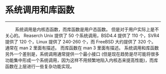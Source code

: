 # 系统调用和库函数
***

&emsp;&emsp;
系统调用是内核态函数，而库函数是用户态函数。
但是对于用户实际上是不关心的。
Reaserch Unix 提供了 50 个系统调用，BSD4.4 提供了 110 个，SVR4 提供了 120 个，Linux 提供了 240-260 个，而 FreeBSD 大约提供了 320 个。
通常在 man 2 里面有描述。
而库函数在 man 3 里面有描述。
系统调用和库函数另外一个差别是，系统调用通常提供一个最小接口 (但是现在趋势是尽可能将很多功能集中形成一个系统调用，因为这样不用频繁地陷入内核态来提高性能)，而库函数在上层进行一些复杂功能实现。